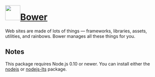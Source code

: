 # [<img src="https://cdn.rawgit.com/bbtsoftware/chocolatey-packages/9895f43909b7d6ff6978eda40e30e03fdcf84e29/icons/Bower.png" height="48" width="48" />Bower](https://chocolatey.org/packages/bower)

Web sites are made of lots of things — frameworks, libraries, assets, utilities, and rainbows. Bower manages all these things for you.

## Notes

This package requires Node.js 0.10 or newer.
You can install either the [nodejs](https://chocolatey.org/packages/nodejs) or [nodejs-lts](https://chocolatey.org/packages/nodejs-lts) package.
